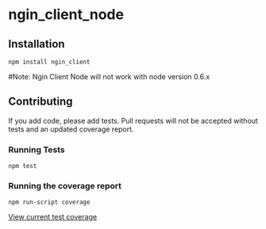 ngin_client_node
================

## Installation

```
npm install ngin_client
```

#Note:
Ngin Client Node will not work with node version 0.6.x

## Contributing

If you add code, please add tests. Pull requests will not be accepted without
tests and an updated coverage report.

### Running Tests

```
npm test
```

### Running the coverage report

```
npm run-script coverage
```

[View current test coverage](https://rawgithub.com/sportngin/ngin_client_node/master/coverage.html)
